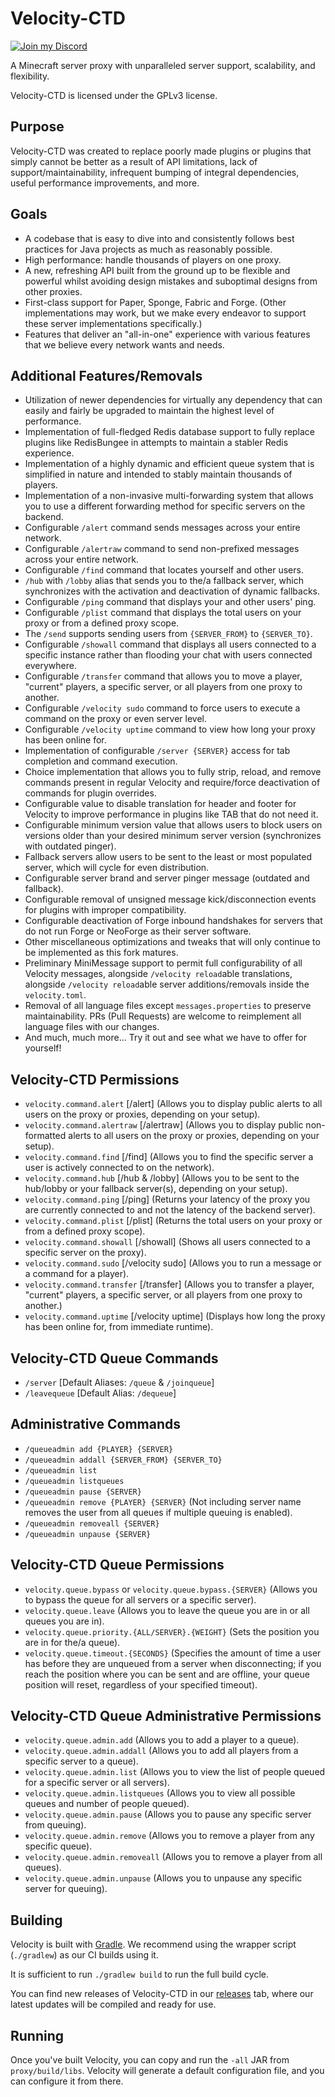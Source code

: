 # Velocity-CTD

[![Join my Discord](https://media3.giphy.com/media/v1.Y2lkPTc5MGI3NjExdG5sdGgwazRwYjh4djdsdXJwcHR5ajZrNGE2NDBvcTUzdXltbHp1cCZlcD12MV9pbnRlcm5hbF9naWZfYnlfaWQmY3Q9Zw/fGIwpaCrtkFdHVksSu/giphy.gif)](https://discord.gg/beer)

A Minecraft server proxy with unparalleled server support, scalability,
and flexibility.

Velocity-CTD is licensed under the GPLv3 license.

## Purpose

Velocity-CTD was created to replace poorly made plugins or
plugins that simply cannot be better as a result of API limitations,
lack of support/maintainability, infrequent bumping of integral
dependencies, useful performance improvements, and more.

## Goals

* A codebase that is easy to dive into and consistently follows best practices
  for Java projects as much as reasonably possible.
* High performance: handle thousands of players on one proxy.
* A new, refreshing API built from the ground up to be flexible and powerful
  whilst avoiding design mistakes and suboptimal designs from other proxies.
* First-class support for Paper, Sponge, Fabric and Forge. (Other implementations
  may work, but we make every endeavor to support these server implementations
  specifically.)
* Features that deliver an "all-in-one" experience with various features that
  we believe every network wants and needs.

## Additional Features/Removals

* Utilization of newer dependencies for virtually any dependency that can
  easily and fairly be upgraded to maintain the highest level of performance.
* Implementation of full-fledged Redis database support to fully replace
  plugins like RedisBungee in attempts to maintain a stabler Redis experience.
* Implementation of a highly dynamic and efficient queue system that is
  simplified in nature and intended to stably maintain thousands of players.
* Implementation of a non-invasive multi-forwarding system that allows you
  to use a different forwarding method for specific servers on the backend.
* Configurable `/alert` command sends messages across your entire network.
* Configurable `/alertraw` command to send non-prefixed messages across your
  entire network.
* Configurable `/find` command that locates yourself and other users.
* `/hub` with `/lobby` alias that sends you to the/a fallback server,
  which synchronizes with the activation and deactivation of dynamic fallbacks.
* Configurable `/ping` command that displays your and other users' ping.
* Configurable `/plist` command that displays the total users on your proxy
  or from a defined proxy scope.
* The `/send` supports sending users from `{SERVER_FROM}` to `{SERVER_TO}`.
* Configurable `/showall` command that displays all users connected to a specific
  instance rather than flooding your chat with users connected everywhere.
* Configurable `/transfer` command that allows you to move a player, "current" players,
  a specific server, or all players from one proxy to another.
* Configurable `/velocity sudo` command to force users to execute a command on the
  proxy or even server level.
* Configurable `/velocity uptime` command to view how long your proxy has been online for.
* Implementation of configurable `/server {SERVER}` access for tab completion and
  command execution.
* Choice implementation that allows you to fully strip, reload, and remove commands
  present in regular Velocity and require/force deactivation of commands for
  plugin overrides.
* Configurable value to disable translation for header and footer for Velocity to
  improve performance in plugins like TAB that do not need it.
* Configurable minimum version value that allows users to block users on versions
  older than your desired minimum server version (synchronizes with outdated pinger).
* Fallback servers allow users to be sent to the least or most populated server,
  which will cycle for even distribution.
* Configurable server brand and server pinger message (outdated and fallback).
* Configurable removal of unsigned message kick/disconnection events for plugins
  with improper compatibility.
* Configurable deactivation of Forge inbound handshakes for servers that do not
  run Forge or NeoForge as their server software.
* Other miscellaneous optimizations and tweaks that will only continue to be
  implemented as this fork matures.
* Preliminary MiniMessage support to permit full configurability of all Velocity
  messages, alongside `/velocity reload`able translations, alongside `/velocity reload`able
  server additions/removals inside the `velocity.toml`.
* Removal of all language files except `messages.properties` to preserve
  maintainability. PRs (Pull Requests) are welcome to reimplement all language files
  with our changes.
* And much, much more... Try it out and see what we have to offer for yourself!

## Velocity-CTD Permissions
* `velocity.command.alert` [/alert] (Allows you to display public alerts
  to all users on the proxy or proxies, depending on your setup).
* `velocity.command.alertraw` [/alertraw] (Allows you to display public non-formatted
  alerts to all users on the proxy or proxies, depending on your setup).
* `velocity.command.find` [/find] (Allows you to find the specific server a user is
  actively connected to on the network).
* `velocity.command.hub` [/hub & /lobby] (Allows you to be sent to the hub/lobby or
  your fallback server(s), depending on your setup).
* `velocity.command.ping` [/ping] (Returns your latency of the proxy you are currently
  connected to and not the latency of the backend server).
* `velocity.command.plist` [/plist] (Returns the total users on your proxy
  or from a defined proxy scope).
* `velocity.command.showall` [/showall] (Shows all users connected to a specific server
  on the proxy).
* `velocity.command.sudo` [/velocity sudo] (Allows you to run a message or a command
  for a player).
* `velocity.command.transfer` [/transfer] (Allows you to transfer a player, "current" players,
  a specific server, or all players from one proxy to another.)
* `velocity.command.uptime` [/velocity uptime] (Displays how long the proxy has been
  online for, from immediate runtime).

## Velocity-CTD Queue Commands
* `/server` [Default Aliases: `/queue` & `/joinqueue`]
* `/leavequeue` [Default Alias: `/dequeue`]

## Administrative Commands
* `/queueadmin add {PLAYER} {SERVER}`
* `/queueadmin addall {SERVER_FROM} {SERVER_TO}`
* `/queueadmin list`
* `/queueadmin listqueues`
* `/queueadmin pause {SERVER}`
* `/queueadmin remove {PLAYER} {SERVER}` (Not including server name
  removes the user from all queues if multiple queuing is enabled).
* `/queueadmin removeall {SERVER}`
* `/queueadmin unpause {SERVER}`

## Velocity-CTD Queue Permissions
* `velocity.queue.bypass` or `velocity.queue.bypass.{SERVER}` (Allows you to bypass the queue for all
  servers or a specific server).
* `velocity.queue.leave` (Allows you to leave the queue you are in or all queues you are in).
* `velocity.queue.priority.{ALL/SERVER}.{WEIGHT}` (Sets the position you are in for the/a queue).
* `velocity.queue.timeout.{SECONDS}` (Specifies the amount of time a user has before they
  are unqueued from a server when disconnecting; if you reach the position where
  you can be sent and are offline, your queue position will reset, regardless of
  your specified timeout).

## Velocity-CTD Queue Administrative Permissions
* `velocity.queue.admin.add` (Allows you to add a player to a queue).
* `velocity.queue.admin.addall` (Allows you to add all players from a specific server to a queue).
* `velocity.queue.admin.list` (Allows you to view the list of people queued for a specific server or all servers).
* `velocity.queue.admin.listqueues` (Allows you to view all possible queues and number of people queued).
* `velocity.queue.admin.pause` (Allows you to pause any specific server from queuing).
* `velocity.queue.admin.remove` (Allows you to remove a player from any specific queue).
* `velocity.queue.admin.removeall` (Allows you to remove a player from all queues).
* `velocity.queue.admin.unpause` (Allows you to unpause any specific server for queuing).

## Building

Velocity is built with [Gradle](https://gradle.org). We recommend using the
wrapper script (`./gradlew`) as our CI builds using it.

It is sufficient to run `./gradlew build` to run the full build cycle.

You can find new releases of Velocity-CTD in our [releases](https://github.com/GemstoneGG/Velocity-CTD/releases) tab,
where our latest updates will be compiled and ready for use.

## Running

Once you've built Velocity, you can copy and run the `-all` JAR from
`proxy/build/libs`. Velocity will generate a default configuration file,
and you can configure it from there.
